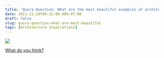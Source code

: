 ```yaml
---
title: 'Quora Question: What are the most beautiful examples of architecture in the world?'
date: 2011-11-29T09:32:00.000-07:00
draft: false
slug: quora-question-what-are-most-beautiful
tags: [Architecture Inspirations]
---
```


![](http://www.quora.com/Architecture/What-are-some-of-the-most-beautiful-buildings-in-the-world)

[What do you think?](http://www.quora.com/Architecture/What-are-some-of-the-most-beautiful-buildings-in-the-world)